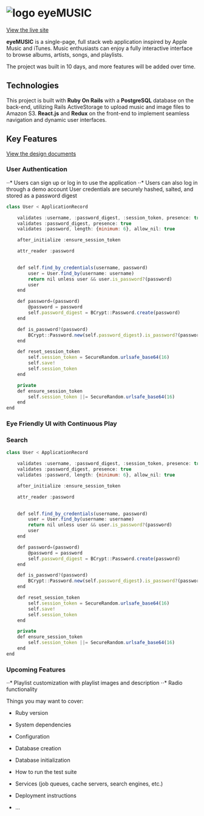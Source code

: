 # ![logo] eyeMUSIC

[View the live site](https://eyemusic.herokuapp.com/ "eyeMUSIC")

**eyeMUSIC** is a single-page, full stack web application inspired by Apple Music and iTunes. Music enthusiasts can enjoy a fully interactive interface to browse albums, artists, songs, and playlists.

The project was built in 10 days, and more features will be added over time.

## Technologies

This project is built with **Ruby On Rails** with a **PostgreSQL** database on the back-end, utilizing Rails ActiveStorage to upload music and image files to Amazon S3. **React.js** and **Redux** on the front-end to implement seamless navigation and dynamic user interfaces.

## Key Features

[View the design documents](https://github.com/kmoonwright/eyeMusic_fullstack/wiki "eyeMUSIC Wiki")


### User Authentication
⋅⋅* Users can sign up or log in to use the application
⋅⋅* Users can also log in through a demo account
User credentials are securely hashed, salted, and stored as a password digest

```javascript
class User < ApplicationRecord

    validates :username, :password_digest, :session_token, presence: true
    validates :password_digest, presence: true
    validates :password, length: {minimum: 6}, allow_nil: true

    after_initialize :ensure_session_token

    attr_reader :password
    

    def self.find_by_credentials(username, password)
        user = User.find_by(username: username)
        return nil unless user && user.is_password?(password)
        user
    end

    def password=(password)
        @password = password
        self.password_digest = BCrypt::Password.create(password)
    end

    def is_password?(password)
        BCrypt::Password.new(self.password_digest).is_password?(password)
    end

    def reset_session_token
        self.session_token = SecureRandom.urlsafe_base64(16)
        self.save!
        self.session_token
    end

    private
    def ensure_session_token
        self.session_token ||= SecureRandom.urlsafe_base64(16)
    end
end
```
### Eye Friendly UI with Continuous Play

### Search
```javascript
class User < ApplicationRecord

    validates :username, :password_digest, :session_token, presence: true
    validates :password_digest, presence: true
    validates :password, length: {minimum: 6}, allow_nil: true

    after_initialize :ensure_session_token

    attr_reader :password
    

    def self.find_by_credentials(username, password)
        user = User.find_by(username: username)
        return nil unless user && user.is_password?(password)
        user
    end

    def password=(password)
        @password = password
        self.password_digest = BCrypt::Password.create(password)
    end

    def is_password?(password)
        BCrypt::Password.new(self.password_digest).is_password?(password)
    end

    def reset_session_token
        self.session_token = SecureRandom.urlsafe_base64(16)
        self.save!
        self.session_token
    end

    private
    def ensure_session_token
        self.session_token ||= SecureRandom.urlsafe_base64(16)
    end
end
```

### Upcoming Features
⋅⋅* Playlist customization with playlist images and description
⋅⋅* Radio functionality


[logo]: https://github.com/kmoonwright/eyeMusic_fullstack/blob/master/app/assets/images/icon-eyemusic-logo.png "eyeMUSIC Logo"


Things you may want to cover:

* Ruby version

* System dependencies

* Configuration

* Database creation

* Database initialization

* How to run the test suite

* Services (job queues, cache servers, search engines, etc.)

* Deployment instructions

* ...
